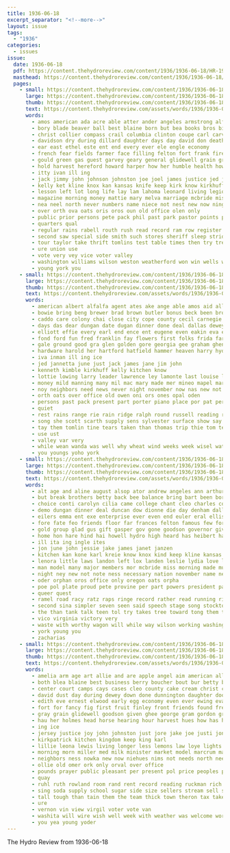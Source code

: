 ```yaml
---
title: 1936-06-18
excerpt_separator: "<!--more-->"
layout: issue
tags:
  - "1936"
categories:
  - issues
issue:
  date: 1936-06-18
  pdf: https://content.thehydroreview.com/content/1936/1936-06-18/HR-1936-06-18.pdf
  masthead: https://content.thehydroreview.com/content/1936/1936-06-18/masthead/HR-1936-06-18.jpg
  pages:
    - small: https://content.thehydroreview.com/content/1936/1936-06-18/small/HR-1936-06-18-01.jpg
      large: https://content.thehydroreview.com/content/1936/1936-06-18/large/HR-1936-06-18-01.jpg
      thumb: https://content.thehydroreview.com/content/1936/1936-06-18/thumbnails/HR-1936-06-18-01.jpg
      text: https://content.thehydroreview.com/assets/words/1936/1936-06-18/HR-1936-06-18-01.txt
      words:
        - amos american ada acre able atter ander angeles armstrong alf arline aid ann age all and agent apache acres als are ago ami alley albert
        - bory blade beaver ball best blaine born but bea books bros bigger burn basket bring ballot bobby bill been barts burr bank bonus bet barber ben bridge bus buyer baker business boucher brought binger billie big bethel binder bull began broadway boys boy bin begin baptist barney bone bells barbe betsy brothers
        - christ collier compass crail columbia clinton coupe carl carver change cays carnegie christian con church cotton clarence congress claas close court can crews chas count cattle carrier champion certain cay charles cause civil cue cook creek clyde come caddo cantrell cad county canyon crimes calvin car city cobb citizen cover camping christine came cast cope class cloud case camp
        - davidson dry during dillard daughter days day david don death daughters deal dun dodge dent done dies dora dress duncan
        - ear east ethel este ent end every ever ele engle economy
        - french fear fields farmer face filling felton fort frank fire field fast former friends furrow frances friday fines ford front farm for first fizer fing few fight fand freeman fan found from friend
        - gould green gas guest garvey geary general glidewell grain grant goucher golden good gin gene getting gale gan genevieve gus glass georgia going gregg given ghering
        - hold harvest hereford howard harper how her humble health howell held hills had hogan hydro hedge holliday hill henke hoe howells hart honor hum hurt hobby hary hazlett hast husband har homer hot hatchet hamil hard hinton heart hail high hopes him harold house harvey hands hug hatfield has home helen harry
        - itty ivan ill ing
        - jack jimmy john johnson johnston joe joel james justice jed june judge july just jess jesse
        - kelly ket kline knox kan kansas knife keep kirk know kirkhuff kind
        - lesson left lot long life lay lam lahoma leonard living legion letter landon lone last larger little lunch lowry live lee less late lynton laverne loyal longer league lloyd los law
        - magazine morning money mattie mary melva marriage mcbride miss made market master miles margie much miller man more march mule mar main martin men mansel middle minton minor may mill many members morgan maude monday marshall mound mcanally moorewood mon mcclure ming merit merle moth mike mai mor must melvin mission mcdaniel matter mullins
        - nea neel north never numbers name niece not nest new now ning near nine night nims neighbors november
        - over orth ova oats oris oros oun old office olen only
        - public prior persons pete pack phil past park pastor points pase paul provine people part per pledge price pace pound pitzer present pass president pall place pany
        - quarters qual
        - regular rains rabell routh rush read record ram row register ready ringling running ray ring riding radke road roy room riggs records ranch reed roads rear
        - second saw special side smith such stores sheriff sleep stride sayre staes style seen show sons south shiver sorrow ser slight still state son sunday station sho session stout she states sutton standard search severe spies scott six sad sales settle shock shade service sis sunda school scout saturday seed street sil store sas summer sister said sam sang stovall
        - tour taylor take thrift tomlins test table times then try trees tony than the them tailor tomlin thad turner too tar trailer trip thomas teacher thomason
        - ure union use
        - vote very vey vice voter valley
        - washington williams wilson weston weatherford won win wells well work wind wheat will walts ware went week watkins working with wagon while wolf was walters world way water weather wan wife walt wee weeks wyatt war west
        - young york you
    - small: https://content.thehydroreview.com/content/1936/1936-06-18/small/HR-1936-06-18-02.jpg
      large: https://content.thehydroreview.com/content/1936/1936-06-18/large/HR-1936-06-18-02.jpg
      thumb: https://content.thehydroreview.com/content/1936/1936-06-18/thumbnails/HR-1936-06-18-02.jpg
      text: https://content.thehydroreview.com/assets/words/1936/1936-06-18/HR-1936-06-18-02.txt
      words:
        - american albert alfalfa agent ates ake ange able amos aid all angel are ace august and
        - bowie bring beng brewer brad brown butler bonus beck been brother baler blaine brought byrd best boy boring ben brothers bailey beam band baker barta beacon but beh bon bessie below born
        - caddo care colony chai close city cope county cecil carnegie coy cellar carl chess con call comer charlie cake class came church child che can christian clerk cius company counts court carney cellars come cream
        - days das dear dungan date dugan dinner done deal dallas dewey denham daughters daughter ditmore day
        - elliott effie every earl end ence ent eugene even eakin eva ever euler
        - fond ford fun fred franklin fay flowers first folks frida fares faith frank for forget field friend fatal frost friday from fae fort flight foot few finley
        - gale ground good gra glen golden gore georgia gee graham ghent glad gene goodfellow gun grand game gas
        - hardware harold her hartford hatfield hammer heaven harry hydro hildebran hayes had hobart how hay hard ham husband home hag held hedrick hudson hazel hood hider harvest has harding herndon house hays hot hae homer
        - iva inman ill ing ice
        - jed jannetta june just jack james jane jim john
        - kenneth kimble kirkhuff kelly kitchen know
        - lottie lowing larry leader lawrence ley lamonte last louise like love let lala lingle later lahoma left life
        - money mild manning many mil mac mary made mer mineo mapel marguerite mull mingo matter more mcneil millwee monday mauk misa miss mee mino members method mat mel
        - noy neighbors need news never night november now nas new not notice north near necessary
        - orth oats over office old owen oni ors ones opal oden
        - persons past pack present part porter piano place por pat per par post poly pray provine press pad points pleasant
        - quiet
        - rest rains range rie rain ridge ralph round russell reading ramsey rust renae reno reap reason roe rhoads roper real
        - song she scott scarth supply sens sylvester surface show say september subject sylvia saturday stoves short sar space standard sie smooth savior senator sheriff shall sister summer sarah smith summerfield sun seem sons special second service saba sat sunday sid soul sam state sylvie sinner school said sick sunshine stove son sharry styles
        - tay them tomlin tine tears taken than thomas trip thie tom texas ties then till tall the teeter try tee town tucker thy talk
        - use ust
        - valley var very
        - while wean wanda was well why wheat wind weeks week wisel watkins watson weck work wife wildman worth weather water williams world with will wit wykert
        - you youngs yoho york
    - small: https://content.thehydroreview.com/content/1936/1936-06-18/small/HR-1936-06-18-03.jpg
      large: https://content.thehydroreview.com/content/1936/1936-06-18/large/HR-1936-06-18-03.jpg
      thumb: https://content.thehydroreview.com/content/1936/1936-06-18/thumbnails/HR-1936-06-18-03.jpg
      text: https://content.thehydroreview.com/assets/words/1936/1936-06-18/HR-1936-06-18-03.txt
      words:
        - alt age and aline august alsop ator andrew angeles ann arthur america ard all are aid ald able ask ana american alf ally allen adon amer annie
        - but break brothers betty back bee balance bring bart been bors bale band bacon below better bil bearer blonde billion born bull bummer betsy breeland bis bryson big ber beat best both begin
        - choice conti carolyn cilia came college chant cleo charles court corinne cool chord crail clinton cause con can character cousin certain class corner chin crate congress cry chairs conver call city carmen cecil cleveland cover carl
        - demo dungan dinner deal duncan dow dionne die day denham dallas during done dice dakota dress daughter dunn dollar dent dooley ded
        - eilers emma ent exe enterprise ever even end euler eral ellison every earl
        - fore fate feo friends floor far frances felton famous few for fill faith frede free first fines fear ford froese fed fire frank from full friday figures fry fand fiscal
        - gold group glad gus gift gasper gov gone goodson governor given good gener gove guy gallery gra guest grant gas genevieve game
        - home hon hare hind hai howell hydro high heard has heibert hamilton hoover huge hanna him hall hart hughes henry had happy how honesty hundred her hume hope howard heart hour hes
        - ill ita ing ingle ites
        - jon june john jessie jake james janet janzen
        - kitchen kan kone karl kreie know knox kind keep kline kansas
        - lenora little laws landon left lox landen leslie lydia love loretta line lish label larger like last long learn louise living labor lies
        - man model many major members mor mcbride miss morning made much mayer maye means malson mate morale meter mon merit more maryland myrtle march magnolia monday mex manner most million mighty
        - night ney new not note ness necessary nation november name need nest names never now nally nor
        - oder orphan oros office only oregon oats orpha
        - poe pol plate proud pete provine per part powers president paul plain perry public pitch post port passage pankratz por parcel pank park private people
        - queer quest
        - ramel road racy ratz raps ringe record rather read running ries run regis reason rudie rat roy roscoe reasons ridenour rally roll ruth robert rank roosevelt
        - second sina simpler seven seen said speech stage song stockton such sister states sunday struck stable see show sage shock sally simms saturday senator sup shou say season school service surprise south sung station standard stand san save shower state summerfield she stands store set six schroder summer sick sippl sor spies
        - the than tank talk teen tol try takes tree toward tong them team then too tuke taft throw tomlin tune tani thing tio tourtelotte trinity table taylor test texas ton
        - vico virginia victory very
        - waste with worthy wagon will while way wilson working washington wear wages was world welcome weatherford win wish weather water wat words word went week
        - york young you
        - zacharias
    - small: https://content.thehydroreview.com/content/1936/1936-06-18/small/HR-1936-06-18-04.jpg
      large: https://content.thehydroreview.com/content/1936/1936-06-18/large/HR-1936-06-18-04.jpg
      thumb: https://content.thehydroreview.com/content/1936/1936-06-18/thumbnails/HR-1936-06-18-04.jpg
      text: https://content.thehydroreview.com/assets/words/1936/1936-06-18/HR-1936-06-18-04.txt
      words:
        - amelia arm age art allie and are apple angel aim american all amos ator alta anna
        - both blea blaine best business berry boucher bout bur betty blue but bring bible beans big brant bette bacon ball been bars
        - center court camps cays cases cleo county cake cream christ city cobb cook call crimes cool cash case come cody cloninger christian courts cost can carton camp cattle chick church clara council count chet craig car
        - david dust day during dewey down done dunnington daughter door days dom dear della dry dunn
        - edith eve ernest elwood early egg economy even ever ewing eva eakins every elgin
        - fort for fancy fig first fruit finley front friends found fresh ford from
        - gray grain glidewell goodson given ghee george gram gordon group gallon good glad glass guns grossman goodyear green gold gave gilbert
        - hau her holmes head horse hearing hour harvest hues how has hamilton hatfield hume husky heger hydro him hamons hold host hens hogan hinton home henke henry hueston handsome harold hardware hafer hinckley hire hammer herndon
        - ing ice
        - jersey justice joy john johnston just jore jake joe justi jones joint june july
        - kirkpatrick kitchen kingdom keep king karl
        - lillie leona lewis living longer less lemons law loye lights lige luella litt laws lucien lease lou let look love league last lloyd large lallement
        - morning morn miller med milk minister market model marcrum mash milton marriage much mill many most medal more mares miss main man malson
        - neighbors ness nowka new now niehues nims not needs north need
        - ollie old omer ork only orval over office
        - pounds prayer public pleasant per present pol price peoples ply place peck poor post pope people president pink poage page pile porch peaches pro pleas pork pleasure part pense pinto prior pound pearl pastor
        - quay
        - ruhl ruth rowland room rand rent record reading ruckman rich robertson
        - sing soda supply school sugar side size sellers stream sell ser string street store study stock soe sunday sale short shipp saving sang share salmon son sons shine season smith sal shower state sermon student station service schantz stovall salmo sad see
        - tall tough than tain them the team thick town theron tax takes ton top taylor too tobacco ting thomas then truly
        - ure
        - vernon vin view virgil voter vote van
        - washita will wire wish well week with weather was welcome worlds world work watch west wee weight wheel woosley white word
        - you yea young yoder
---
```


The Hydro Review from 1936-06-18

<!--more-->

